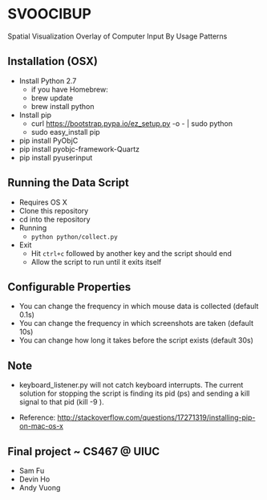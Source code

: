 # SVOOCIBUP

Spatial Visualization Overlay of Computer Input By Usage Patterns

## Installation (OSX)

* Install Python 2.7
    * if you have Homebrew:
    * brew update
    * brew install python
* Install pip
    * curl https://bootstrap.pypa.io/ez_setup.py -o - | sudo python
    * sudo easy_install pip
* pip install PyObjC       
* pip install pyobjc-framework-Quartz
* pip install pyuserinput

## Running the Data Script
* Requires OS X
* Clone this repository
* cd into the repository
* Running
    * ```python python/collect.py```
* Exit
    * Hit ```ctrl+c``` followed by another key and the script should end
    * Allow the script to run until it exits itself

## Configurable Properties
* You can change the frequency in which mouse data is collected (default 0.1s)
* You can change the frequency in which screenshots are taken (default 10s)
* You can change how long it takes before the script exists (default 30s)

## Note
* keyboard_listener.py will not catch keyboard interrupts. The current solution for stopping the script is finding its pid (ps) and sending a kill signal to that pid (kill -9 <id>).

* Reference: http://stackoverflow.com/questions/17271319/installing-pip-on-mac-os-x

## Final project ~ CS467 @ UIUC
* Sam Fu
* Devin Ho
* Andy Vuong